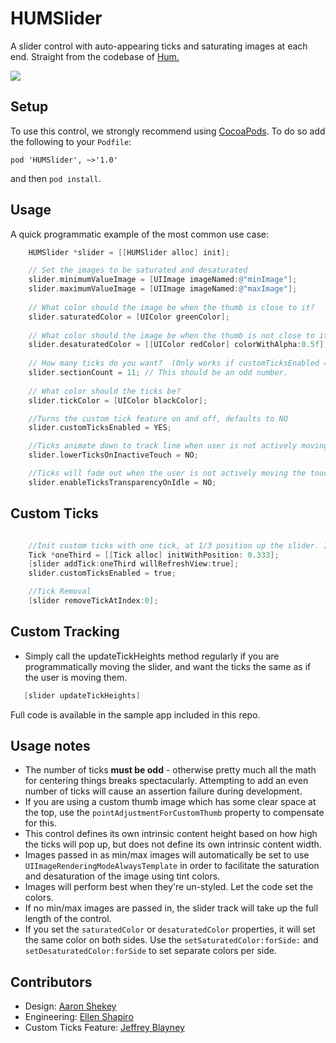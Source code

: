HUMSlider
=========

A slider control with auto-appearing ticks and saturating images at each end. Straight from the codebase of [Hum.](http://justhum.com)

![](slider_in_action.gif)

## Setup

To use this control, we strongly recommend using [CocoaPods](http://cocoapods.org). To do so add the following to your `Podfile`:  

```
pod 'HUMSlider', ~>'1.0'
```

and then `pod install`. 

## Usage

A quick programmatic example of the most common use case: 

```objectivec
    HUMSlider *slider = [[HUMSlider alloc] init];

	// Set the images to be saturated and desaturated
	slider.minimumValueImage = [UIImage imageNamed:@"minImage"];
    slider.maximumValueImage = [UIImage imageNamed:@"maxImage"];
    
    // What color should the image be when the thumb is close to it?
    slider.saturatedColor = [UIColor greenColor];
    
    // What color should the image be when the thumb is not close to it?
    slider.desaturatedColor = [[UIColor redColor] colorWithAlpha:0.5f]; 
    
    // How many ticks do you want?  (Only works if customTicksEnabled == false)
    slider.sectionCount = 11; // This should be an odd number.
    
    // What color should the ticks be?
    slider.tickColor = [UIColor blackColor];    

    //Turns the custom tick feature on and off, defaults to NO
    slider.customTicksEnabled = YES;

    //Ticks animate down to track line when user is not actively moving the slider. Defaults to YES
    slider.lowerTicksOnInactiveTouch = NO; 

    //Ticks will fade out when the user is not actively moving the touch slider. Defaults to YES
    slider.enableTicksTransparencyOnIdle = NO; 
```

## Custom Ticks

```objectivec

    //Init custom ticks with one tick, at 1/3 position up the slider. If adding many, refresh view on final addition.
    Tick *oneThird = [[Tick alloc] initWithPosition: 0.333];
    [slider addTick:oneThird willRefreshView:true];
    slider.customTicksEnabled = true;

    //Tick Removal
    [slider removeTickAtIndex:0];
```

## Custom Tracking

- Simply call the updateTickHeights method regularly if you are programmatically
  moving the slider, and want the ticks the same as if the user is moving them.

```objectivec
   [slider updateTickHeights]
```


Full code is available in the sample app included in this repo. 

## Usage notes

- The number of ticks **must be odd** - otherwise pretty much all the math for centering things breaks spectacularly. Attempting to add an even number of ticks will cause an assertion failure during development.
- If you are using a custom thumb image which has some clear space at the top, use the `pointAdjustmentForCustomThumb` property to compensate for this. 
- This control defines its own intrinsic content height based on how high the ticks will pop up, but does not define its own intrinsic content width. 
- Images passed in as min/max images will automatically be set to use `UIImageRenderingModeAlwaysTemplate` in order to facilitate the saturation and desaturation of the image using tint colors.
- Images will perform best when they're un-styled. Let the code set the colors. 
- If no min/max images are passed in, the slider track will take up the full length of the control. 
- If you set the `saturatedColor` or `desaturatedColor` properties, it will set the same color on both sides. Use the `setSaturatedColor:forSide:` and `setDesaturatedColor:forSide` to set separate colors per side. 


## Contributors

- Design: [Aaron Shekey](http://github.com/aaronshekey)
- Engineering: [Ellen Shapiro](http://github.com/designatednerd)
- Custom Ticks Feature: [Jeffrey Blayney](https://github.com/thejeff77)